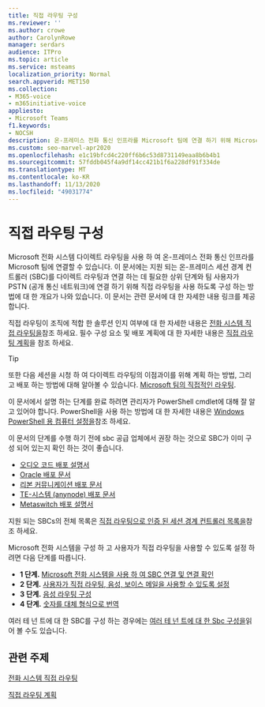 ```yaml
---
title: 직접 라우팅 구성
ms.reviewer: ''
ms.author: crowe
author: CarolynRowe
manager: serdars
audience: ITPro
ms.topic: article
ms.service: msteams
localization_priority: Normal
search.appverid: MET150
ms.collection:
- M365-voice
- m365initiative-voice
appliesto:
- Microsoft Teams
f1.keywords:
- NOCSH
description: 온-프레미스 전화 통신 인프라를 Microsoft 팀에 연결 하기 위해 Microsoft 전화 시스템 직접 라우팅을 구성 하는 방법에 대해 알아봅니다.
ms.custom: seo-marvel-apr2020
ms.openlocfilehash: e1c19bfcd4c220ff6b6c53d8731149eaa8b6b4b1
ms.sourcegitcommit: 57fddb045f4a9df14cc421b1f6a228df91f334de
ms.translationtype: MT
ms.contentlocale: ko-KR
ms.lasthandoff: 11/13/2020
ms.locfileid: "49031774"
---
```

# <a name="configure-direct-routing"></a>직접 라우팅 구성

Microsoft 전화 시스템 다이렉트 라우팅을 사용 하 여 온-프레미스 전화 통신 인프라를 Microsoft 팀에 연결할 수 있습니다. 이 문서에는 지원 되는 온-프레미스 세션 경계 컨트롤러 (SBC)를 다이렉트 라우팅과 연결 하는 데 필요한 상위 단계와 팀 사용자가 PSTN (공개 통신 네트워크)에 연결 하기 위해 직접 라우팅을 사용 하도록 구성 하는 방법에 대 한 개요가 나와 있습니다. 이 문서는 관련 문서에 대 한 자세한 내용 링크를 제공 합니다.  

직접 라우팅이 조직에 적합 한 솔루션 인지 여부에 대 한 자세한 내용은 [전화 시스템 직접 라우팅을](direct-routing-landing-page.md)참조 하세요. 필수 구성 요소 및 배포 계획에 대 한 자세한 내용은 [직접 라우팅 계획](direct-routing-plan.md)을 참조 하세요.

> [!Tip]
> 또한 다음 세션을 시청 하 여 다이렉트 라우팅의 이점과이를 위해 계획 하는 방법, 그리고 배포 하는 방법에 대해 알아볼 수 있습니다. [Microsoft 팀의 직접적인 라우팅](https://aka.ms/teams-direct-routing).

이 문서에서 설명 하는 단계를 완료 하려면 관리자가 PowerShell cmdlet에 대해 잘 알고 있어야 합니다. PowerShell을 사용 하는 방법에 대 한 자세한 내용은 [Windows PowerShell 용 컴퓨터 설정을](https://docs.microsoft.com/SkypeForBusiness/set-up-your-computer-for-windows-powershell/set-up-your-computer-for-windows-powershell)참조 하세요. 

이 문서의 단계를 수행 하기 전에 sbc 공급 업체에서 권장 하는 것으로 SBC가 이미 구성 되어 있는지 확인 하는 것이 좋습니다. 

- [오디오 코드 배포 설명서](https://www.audiocodes.com/solutions-products/products/products-for-microsoft-365/direct-routing-for-microsoft-teams)
- [Oracle 배포 문서](https://www.oracle.com/industries/communications/enterprise-session-border-controller/microsoft.html)
- [리본 커뮤니케이션 배포 문서](https://ribboncommunications.com/solutions/enterprise-solutions/microsoft-solutions/direct-routing-microsoft-teams-calling)
- [TE-시스템 (anynode) 배포 문서](https://www.anynode.de/anynode-and-microsoft-teams/)
- [Metaswitch 배포 설명서](https://www.metaswitch.com/products/core-network/perimeta-sbc)

지원 되는 SBCs의 전체 목록은 [직접 라우팅으로 인증 된 세션 경계 컨트롤러 목록을](direct-routing-border-controllers.md)참조 하세요.

Microsoft 전화 시스템을 구성 하 고 사용자가 직접 라우팅을 사용할 수 있도록 설정 하려면 다음 단계를 따릅니다. 

- **1 단계.** [Microsoft 전화 시스템을 사용 하 여 SBC 연결 및 연결 확인](direct-routing-connect-the-sbc.md)
- **2 단계.** [사용자가 직접 라우팅, 음성, 보이스 메일을 사용할 수 있도록 설정](direct-routing-enable-users.md)
- **3 단계.** [음성 라우팅 구성](direct-routing-voice-routing.md)
- **4 단계.** [숫자를 대체 형식으로 번역](direct-routing-translate-numbers.md) 

여러 테 넌 트에 대 한 SBC를 구성 하는 경우에는 [여러 테 넌 트에 대 한 Sbc 구성을](direct-routing-sbc-multiple-tenants.md)읽어 볼 수도 있습니다.


## <a name="related-topics"></a>관련 주제

[전화 시스템 직접 라우팅](direct-routing-landing-page.md)

[직접 라우팅 계획](direct-routing-plan.md)


